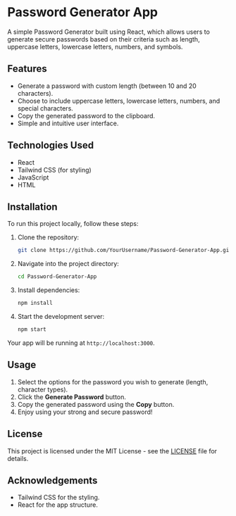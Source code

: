 # Password Generator App

A simple Password Generator built using React, which allows users to generate secure passwords based on their criteria such as length, uppercase letters, lowercase letters, numbers, and symbols.

## Features

- Generate a password with custom length (between 10 and 20 characters).
- Choose to include uppercase letters, lowercase letters, numbers, and special characters.
- Copy the generated password to the clipboard.
- Simple and intuitive user interface.


## Technologies Used

- React
- Tailwind CSS (for styling)
- JavaScript
- HTML

## Installation

To run this project locally, follow these steps:

1. Clone the repository:
    ```bash
    git clone https://github.com/YourUsername/Password-Generator-App.git
    ```

2. Navigate into the project directory:
    ```bash
    cd Password-Generator-App
    ```

3. Install dependencies:
    ```bash
    npm install
    ```

4. Start the development server:
    ```bash
    npm start
    ```

Your app will be running at `http://localhost:3000`.

## Usage

1. Select the options for the password you wish to generate (length, character types).
2. Click the **Generate Password** button.
3. Copy the generated password using the **Copy** button.
4. Enjoy using your strong and secure password!

## License

This project is licensed under the MIT License - see the [LICENSE](LICENSE) file for details.

## Acknowledgements

- Tailwind CSS for the styling.
- React for the app structure.
